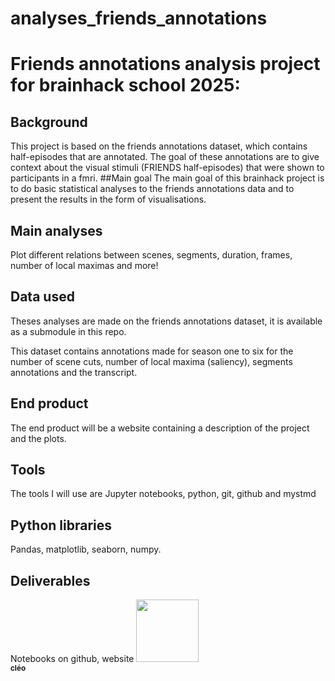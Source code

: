 # analyses_friends_annotations
# Friends annotations analysis project for brainhack school 2025:

## Background
This project is based on the friends annotations dataset, which contains half-episodes that are annotated.
The goal of these annotations are to give context about the visual stimuli (FRIENDS half-episodes) that were shown
to participants in a fmri. 
##Main goal
The main goal of this brainhack project is to do basic statistical analyses to the friends annotations data and to present
the results in the form of visualisations.

## Main analyses 
Plot different relations between scenes, segments, duration, frames, number of local maximas and more!

## Data used
Theses analyses are made on the friends annotations dataset, it is available as a submodule in this repo.

This dataset contains annotations made for season one to six for the number of scene cuts, number of local maxima (saliency), segments
annotations and the transcript.
## End product
The end product will be a website containing a description of the project and the plots.

## Tools
The tools I will use are Jupyter notebooks, python, git, github and mystmd

## Python libraries
Pandas, matplotlib, seaborn, numpy.

## Deliverables
Notebooks on github, website
<a href="https://github.com/cleode5a7">
   <img src="https://avatars.githubusercontent.com/u/210581839?v=4?s=100" width="100px;" alt=""/>
   <br /><sub><b>cléo</b></sub>
</a>
